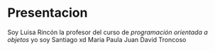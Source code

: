 # Presentacion

Soy Luisa Rincón la profesor del curso de *programación orientada a objetos* yo soy Santiago xd Maria Paula Juan David Troncoso

